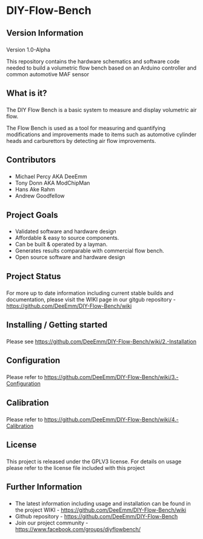 # DIY-Flow-Bench

## Version Information
###

Version 1.0-Alpha

This repository contains the hardware schematics and software code needed to build a volumetric flow bench based on an Arduino controller and common automotive MAF sensor



## What is it?
###

The DIY Flow Bench is a basic system to measure and display volumetric air flow.

The Flow Bench is used as a tool for measuring and quantifying modifications and improvements made to items such as automotive cylinder heads and carburettors by detecting air flow improvements.



## Contributors
###

- Michael Percy AKA DeeEmm
- Tony Donn AKA ModChipMan
- Hans Ake Rahm
- Andrew Goodfellow



## Project Goals
###
- Validated software and hardware design
- Affordable & easy to source components.
- Can be built & operated by a layman.
- Generates results comparable with commercial flow bench.
- Open source software and hardware design



## Project Status
###

For more up to date information including current stable builds and documentation, please visit the WIKI page in our gitgub repository - https://github.com/DeeEmm/DIY-Flow-Bench/wiki



## Installing / Getting started
###

Please see https://github.com/DeeEmm/DIY-Flow-Bench/wiki/2.-Installation



## Configuration
###

Please refer to https://github.com/DeeEmm/DIY-Flow-Bench/wiki/3.-Configuration


## Calibration
###

Please refer to https://github.com/DeeEmm/DIY-Flow-Bench/wiki/4.-Calibration



## License
###

This project is released under the GPLV3 license. For details on usage please refer to the license file included with this project



## Further Information
###

- The latest information including usage and installation can be found in the project WIKI - https://github.com/DeeEmm/DIY-Flow-Bench/wiki
- Github repository - https://github.com/DeeEmm/DIY-Flow-Bench
- Join our project community - https://www.facebook.com/groups/diyflowbench/ 
